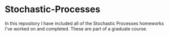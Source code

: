 # Stochastic-Processes
In this repository I have included all of the Stochastic Processes homeworks I've worked on and completed. These are part of a graduate course.
